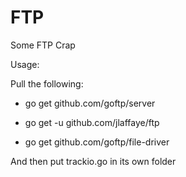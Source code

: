 # FTP
Some FTP Crap

Usage:

Pull the following:

* go get github.com/goftp/server

* go get -u github.com/jlaffaye/ftp

* go get github.com/goftp/file-driver

And then put trackio.go in its own folder
